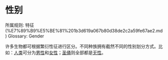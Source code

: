 # 性别

所属规则: 特征 (%E7%89%B9%E5%BE%81%201b3d619a067b80d38de2c2a59fe67ae2.md)
Glossary: Gender

许多生物都可根据繁衍性征进行区分。不同种族拥有截然不同的性别划分方式。比如：[人类](https://www.notion.so/1b3d619a067b8051bc62c6f384527ed7?pvs=21)可分为[男性](https://www.notion.so/1b3d619a067b80e0ad15f2bfd36db04d?pvs=21)和[女性](https://www.notion.so/1b3d619a067b802a8f06c0c16b6a2e16?pvs=21)；[圣俑](https://www.notion.so/1b4d619a067b8064b142d384391fe214?pvs=21)则全部都是[无性](https://www.notion.so/1b3d619a067b802da2cbf040f0dbb854?pvs=21)。